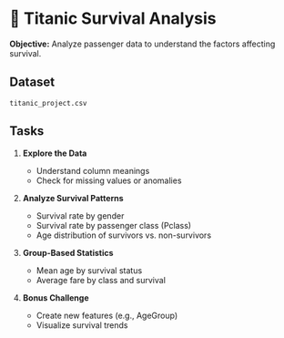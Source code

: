 
# 🚢 Titanic Survival Analysis

**Objective:** Analyze passenger data to understand the factors affecting survival.

## Dataset
`titanic_project.csv`

## Tasks

1. **Explore the Data**
   - Understand column meanings
   - Check for missing values or anomalies

2. **Analyze Survival Patterns**
   - Survival rate by gender
   - Survival rate by passenger class (Pclass)
   - Age distribution of survivors vs. non-survivors

3. **Group-Based Statistics**
   - Mean age by survival status
   - Average fare by class and survival

4. **Bonus Challenge**
   - Create new features (e.g., AgeGroup)
   - Visualize survival trends

